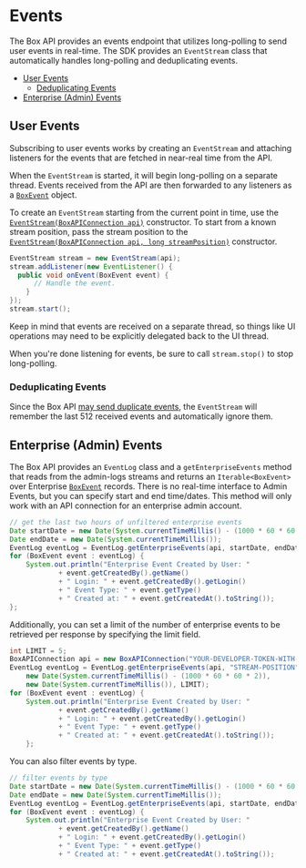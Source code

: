 Events
===========

The Box API provides an events endpoint that utilizes long-polling to send user
events in real-time. The SDK provides an `EventStream` class that automatically
handles long-polling and deduplicating events.

<!-- START doctoc generated TOC please keep comment here to allow auto update -->
<!-- DON'T EDIT THIS SECTION, INSTEAD RE-RUN doctoc TO UPDATE -->


- [User Events](#user-events)
  - [Deduplicating Events](#deduplicating-events)
- [Enterprise (Admin) Events](#enterprise-admin-events)

<!-- END doctoc generated TOC please keep comment here to allow auto update -->

User Events
-----------

Subscribing to user events works by creating an `EventStream` and attaching
listeners for the events that are fetched in near-real time from the API.

When the `EventStream` is started, it will begin long-polling on a separate
thread. Events received from the API are then forwarded to any listeners as a
[`BoxEvent`][box-event] object.

To create an `EventStream` starting from the current point in time, use
the [`EventStream(BoxAPIConnection api)`][event-stream] constructor.  To
start from a known stream position, pass the stream position to the
[`EventStream(BoxAPIConnection api, long streamPosition)`][event-stream-position]
constructor.

<!-- sample get_events -->
<!-- sample options_events -->
```java
EventStream stream = new EventStream(api);
stream.addListener(new EventListener() {
  public void onEvent(BoxEvent event) {
      // Handle the event.
    }
});
stream.start();
```

Keep in mind that events are received on a separate thread, so things like UI
operations may need to be explicitly delegated back to the UI thread.

When you're done listening for events, be sure to call `stream.stop()` to stop
long-polling.

[event-stream]: http://opensource.box.com/box-java-sdk/javadoc/com/box/sdk/EventStream.html#EventStream-com.box.sdk.BoxAPIConnection-
[event-stream-position]: http://opensource.box.com/box-java-sdk/javadoc/com/box/sdk/EventStream.html#EventStream-com.box.sdk.BoxAPIConnection-long-
[box-event]: http://opensource.box.com/box-java-sdk/javadoc/com/box/sdk/BoxEvent.html

### Deduplicating Events

Since the Box API [may send duplicate events](https://developers.box.com/docs/#events),
the `EventStream` will remember the last 512 received events and automatically
ignore them.

Enterprise (Admin) Events
-------------------------

The Box API provides an `EventLog` class and a `getEnterpriseEvents` method
that reads from the admin-logs streams and returns an `Iterable<BoxEvent>` over
Enterprise [`BoxEvent`][box-event] records.  There is no real-time interface
to Admin Events, but you can specify start and end time/dates. This method
will only work with an API connection for an enterprise admin account.

<!-- sample options_events enterprise -->
<!-- sample get_events enterprise -->
```java
// get the last two hours of unfiltered enterprise events
Date startDate = new Date(System.currentTimeMillis() - (1000 * 60 * 60 * 2));
Date endDate = new Date(System.currentTimeMillis());
EventLog eventLog = EventLog.getEnterpriseEvents(api, startDate, endDate);
for (BoxEvent event : eventLog) {
    System.out.println("Enterprise Event Created by User: "
            + event.getCreatedBy().getName()
            + " Login: " + event.getCreatedBy().getLogin()
            + " Event Type: " + event.getType()
            + " Created at: " + event.getCreatedAt().toString());
};
```

Additionally, you can set a limit of the number of enterprise events to be retrieved per response by specifying the
limit field.

```java
int LIMIT = 5;
BoxAPIConnection api = new BoxAPIConnection("YOUR-DEVELOPER-TOKEN-WITH-ADMIN-ACCESS");
EventLog eventLog = EventLog.getEnterpriseEvents(api, "STREAM-POSITION"
    new Date(System.currentTimeMillis() - (1000 * 60 * 60 * 2)),
    new Date(System.currentTimeMillis()), LIMIT);
for (BoxEvent event : eventLog) {
    System.out.println("Enterprise Event Created by User: "
            + event.getCreatedBy().getName()
            + " Login: " + event.getCreatedBy().getLogin()
            + " Event Type: " + event.getType()
            + " Created at: " + event.getCreatedAt().toString());
    };
```

<!-- sample get_events enterprise_filter -->
You can also filter events by type.
```java
// filter events by type
Date startDate = new Date(System.currentTimeMillis() - (1000 * 60 * 60 * 2));
Date endDate = new Date(System.currentTimeMillis());
EventLog eventLog = EventLog.getEnterpriseEvents(api, startDate, endDate, BoxEvent.Type.ITEM_CREATE, BoxEvent.Type.ITEM_DOWNLOAD);
for (BoxEvent event : eventLog) {
	System.out.println("Enterprise Event Created by User: "
			+ event.getCreatedBy().getName()
			+ " Login: " + event.getCreatedBy().getLogin()
			+ " Event Type: " + event.getType()
			+ " Created at: " + event.getCreatedAt().toString());
```

